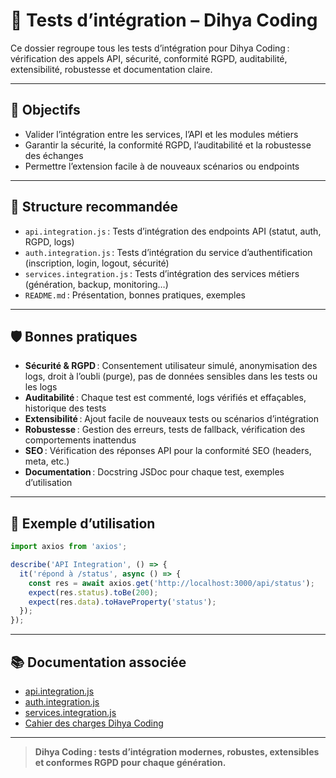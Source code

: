 # 🔗 Tests d’intégration – Dihya Coding

Ce dossier regroupe tous les tests d’intégration pour Dihya Coding : vérification des appels API, sécurité, conformité RGPD, auditabilité, extensibilité, robustesse et documentation claire.

---

## 🚀 Objectifs

- Valider l’intégration entre les services, l’API et les modules métiers
- Garantir la sécurité, la conformité RGPD, l’auditabilité et la robustesse des échanges
- Permettre l’extension facile à de nouveaux scénarios ou endpoints

---

## 📁 Structure recommandée

- `api.integration.js` : Tests d’intégration des endpoints API (statut, auth, RGPD, logs)
- `auth.integration.js` : Tests d’intégration du service d’authentification (inscription, login, logout, sécurité)
- `services.integration.js` : Tests d’intégration des services métiers (génération, backup, monitoring…)
- `README.md` : Présentation, bonnes pratiques, exemples

---

## 🛡️ Bonnes pratiques

- **Sécurité & RGPD** : Consentement utilisateur simulé, anonymisation des logs, droit à l’oubli (purge), pas de données sensibles dans les tests ou les logs
- **Auditabilité** : Chaque test est commenté, logs vérifiés et effaçables, historique des tests
- **Extensibilité** : Ajout facile de nouveaux tests ou scénarios d’intégration
- **Robustesse** : Gestion des erreurs, tests de fallback, vérification des comportements inattendus
- **SEO** : Vérification des réponses API pour la conformité SEO (headers, meta, etc.)
- **Documentation** : Docstring JSDoc pour chaque test, exemples d’utilisation

---

## 📝 Exemple d’utilisation

```js
import axios from 'axios';

describe('API Integration', () => {
  it('répond à /status', async () => {
    const res = await axios.get('http://localhost:3000/api/status');
    expect(res.status).toBe(200);
    expect(res.data).toHaveProperty('status');
  });
});
```

---

## 📚 Documentation associée

- [api.integration.js](./api.integration.js)
- [auth.integration.js](./auth.integration.js)
- [services.integration.js](./services.integration.js)
- [Cahier des charges Dihya Coding](../../../docs/user_guide/README.md)

---

> **Dihya Coding : tests d’intégration modernes, robustes, extensibles et conformes RGPD pour chaque génération.**